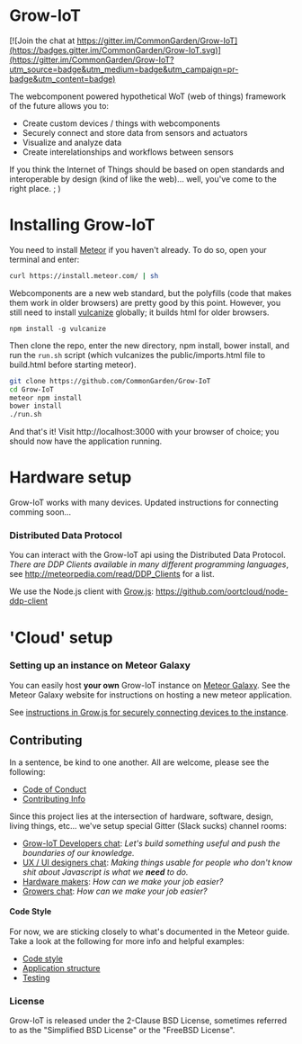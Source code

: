 # Grow-IoT

[![Join the chat at https://gitter.im/CommonGarden/Grow-IoT](https://badges.gitter.im/CommonGarden/Grow-IoT.svg)](https://gitter.im/CommonGarden/Grow-IoT?utm_source=badge&utm_medium=badge&utm_campaign=pr-badge&utm_content=badge)

The webcomponent powered hypothetical WoT (web of things) framework of the future allows you to:
* Create custom devices / things with webcomponents
* Securely connect and store data from sensors and actuators
* Visualize and analyze data
* Create interelationships and workflows between sensors

If you think the Internet of Things should be based on open standards and interoperable by design (kind of like the web)... well, you've come to the right place. ; )

# Installing Grow-IoT

You need to install [Meteor](https://www.meteor.com/) if you haven't already. To do so, open your terminal and enter:
```bash
curl https://install.meteor.com/ | sh
```

Webcomponents are a new web standard, but the polyfills (code that makes them work in older browsers) are pretty good by this point. However, you still need to install [vulcanize](https://github.com/Polymer/vulcanize) globally; it builds html for older browsers.

`npm install -g vulcanize`

Then clone the repo, enter the new directory, npm install, bower install, and run the `run.sh` script (which vulcanizes the public/imports.html file to build.html before starting meteor).

```bash
git clone https://github.com/CommonGarden/Grow-IoT
cd Grow-IoT
meteor npm install
bower install
./run.sh
```

And that's it! Visit http://localhost:3000 with your browser of choice; you should now have the application running.

# Hardware setup

Grow-IoT works with many devices. Updated instructions for connecting comming soon...

### Distributed Data Protocol

You can interact with the Grow-IoT api using the Distributed Data Protocol. *There are DDP Clients available in many different programming languages*, see http://meteorpedia.com/read/DDP_Clients for a list.

We use the Node.js client with [Grow.js](https://github.com/CommonGarden/Grow.js): https://github.com/oortcloud/node-ddp-client

# 'Cloud' setup
### Setting up an instance on Meteor Galaxy

You can easily host **your own** Grow-IoT instance on [Meteor Galaxy](https://galaxy.meteor.com/). See the Meteor Galaxy website for instructions on hosting a new meteor application.

See [instructions in Grow.js for securely connecting devices to the instance](https://github.com/CommonGarden/grow.js).

## Contributing
In a sentence, be kind to one another. All are welcome, please see the following:

* [Code of Conduct](https://github.com/CommonGarden/Organization/blob/master/code-of-conduct.md)
* [Contributing Info](https://github.com/CommonGarden/Organization/blob/master/contributing.md)

Since this project lies at the intersection of hardware, software, design, living things, etc... we've setup special Gitter (Slack sucks) channel rooms:

* [Grow-IoT Developers chat](https://gitter.im/CommonGarden/Grow-IoT): *Let's build something useful and push the boundaries of our knowledge.*
* [UX / UI designers chat](https://gitter.im/CommonGarden/UX):  *Making things usable for people who don't know shit about Javascript is what we **need** to do.*
* [Hardware makers](https://gitter.im/CommonGarden/Makers): *How can we make your job easier?*
* [Growers chat](https://gitter.im/CommonGarden/Growers): *How can we make your job easier?*

#### Code Style
For now, we are sticking closely to what's documented in the Meteor guide. Take a look at the following for more info and helpful examples:

* [Code style](https://guide.meteor.com/code-style.html)
* [Application structure](https://guide.meteor.com/structure.html)
* [Testing](https://guide.meteor.com/testing.html)

### License
Grow-IoT is released under the 2-Clause BSD License, sometimes referred to as the "Simplified BSD License" or the "FreeBSD License". 
